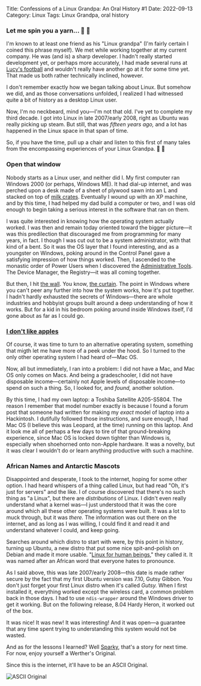 Title: Confessions of a Linux Grandpa: An Oral History #1
Date: 2022-09-13
Category: Linux
Tags: Linux Grandpa, oral history

### Let me spin you a yarn... 🧶 👴

I'm known to at least one friend as his "Linux grandpa" (I'm fairly certain I coined this phrase myself). We met while working together at my current company. He was (and is) a sharp developer. I hadn't really started development yet, or perhaps more accurately, I had made several runs at [Lucy's football](https://en.wikipedia.org/wiki/Lucy_Van_Pelt#Annual_football_strips) and wouldn't really have another go at it for some time yet. That made us both rather technically inclined, however.

I don't remember exactly how we began talking about Linux. But somehow we did, and as those conversations unfolded, I realized I had witnessed quite a bit of history as a desktop Linux user.

Now, I'm no neckbeard, mind you&mdash;I'm not that old. I've yet to complete my third decade. I got into Linux in late 2007/early 2008, right as Ubuntu was really picking up steam. But still, that was *fifteen years ago,* and a lot has happened in the Linux space in that span of time. 

So, if you have the time, pull up a chair and listen to this first of many tales from the encompassing experiences of your Linux Grandpa. 🐧 👴

### Open that window

Nobody starts as a Linux user, and neither did I. My first computer ran Windows 2000 (or perhaps, Windows ME). It had dial-up internet, and was perched upon a desk made of a sheet of plywood sawn into an L and stacked on top of [milk crates](https://en.wikipedia.org/wiki/Milk_crate). Eventually I wound up with an XP machine, and by this time, I had helped my dad build a computer or two, and I was old enough to begin taking a serious interest in the software that ran on them.

I was quite interested in knowing how the operating system actually worked. I was then and remain today oriented toward the bigger picture&mdash;it was this predilection that discouraged me from programming for many years, in fact. I though I was cut out to be a system administrator, with that kind of a bent. So it was the OS layer that I found interesting, and as a youngster on Windows, poking around in the Control Panel gave a satisfying impression of how things worked. Then, I ascended to the monastic order of Power Users when I discovered the [Administrative Tools](http://dinesh.azurewebsites.net/hardwareandnetworking/Computer%20Networking%20-%20Lesson%208%20Administration_files/admintools1.gif). The Device Manager, the Registry&mdash;it was all coming together.

But then, I hit [the wall](https://www.youtube.com/watch?v=wKY_Bh53YDE). You know, [the curtain](https://getyarn.io/yarn-clip/ea3fd0e0-d478-47b3-9353-24449ab7a00e). The point in Windows where you can't peer any further into how the system works, how it's put together. I hadn't hardly exhausted the secrets of Windows&mdash;there are whole industries and hobbyist groups built around a deep understanding of how it works. But for a kid in his bedroom poking around inside Windows itself, I'd gone about as far as I could go.

### [I don't like apples](https://www.youtube.com/watch?v=IxJUN6MCnKM)

Of course, it was time to turn to an alternative operating system, something that migth let me have more of a peek under the hood. So I turned to the only other operating system I had heard of&mdash;Mac OS.

Now, all but immediately, I ran into a problem: I did not have a Mac, and Mac OS only comes on Macs. And being a gradeschooler, I did not have disposable income&mdash;certainly not Apple levels of disposable income&mdash;to spend on such a thing. So, I looked for, and *found,* another solution.

By this time, I had my own laptop: a Toshiba Satellite A205-S5804. The reason I remember that model number exactly is because I found a forum post that someone had written for making my *exact* model of laptop into a Hackintosh. I dutifully followed those instructions, and sure enough, I had Mac OS (I believe this was Leopard, at the time) running on this laptop. And it look me all of perhaps a few days to tire of that ground-breaking experience, since Mac OS is locked down tighter than Windows is, especially when shoehorned onto non-Apple hardware. It was a novelty, but it was clear I wouldn't do or learn anything productive with such a machine.

### African Names and Antarctic Mascots

Disappointed and desperate, I took to the internet, hoping for some other option. I had heard whispers of a thing called Linux, but had read "Oh, it's just for servers" and the like. I of course discovered that there's no such thing as "a Linux", but there are *distributions* of Linux. I didn't even really understand what a kernel was&mdash;I just understood that it was the core around which all these other operating systems were built. It was a lot to muck through, but it was _there._ The information was out there on the internet, and as long as I was willing, I could find it and read it and understand whatever I could, and keep going.

Searches around which distro to start with were, by this point in history, turning up Ubuntu, a new distro that put some nice spit-and-polish on Debian and made it more usable. "[Linux for human beings](https://www.reddit.com/r/Ubuntu/comments/77gcn4/does_ubuntu_still_use_linux_for_human_beings_as/)," they called it. It was named after an African word that everyone hates to pronounce.

As I said above, this was late 2007/early 2008&mdash;this date is made rather secure by the fact that my first Ubuntu version was 7.10, Gutsy Gibbon. You don't just forget your first Linux distro when it's called *Gutsy.* When I first installed it, everything worked except the wireless card, a common problem back in those days. I had to use `ndis-wrapper` around the Windows driver to get it working. But on the following release, 8.04 Hardy Heron, it worked out of the box.

It was nice! It was new! It was interesting! And it was open&mdash;a guarantee that any time spent trying to understanding this system would not be wasted.

And as for the lessons I learned? Well [Sparky](https://en.wikipedia.org/wiki/Sparky), that's a story for next time. For now, enjoy yourself a Werther's Original. 

Since this is the internet, it'll have to be an ASCII Original.

![ASCII Original](#)
